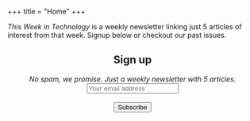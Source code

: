 +++
title = "Home"
+++

*This Week in Technology* is a weekly newsletter linking just 5 articles of interest from that week. Signup below or checkout our past issues.

<center>
  <h2>Sign up</h2>
  <em>No spam, we promise. Just a weekly newsletter with 5 articles.</em>

  <div class="gh-subscribe">
    <form method="POST" action="https://sendy.jloh.pub/subscribe" accept-charset="utf-8">
      <div class="form-group">
        <input class="subscribe-email" type="email" name="email" id="email" data-validate="email" placeholder="Your email address" />
      </div>
      <br>
      <button class="" type="submit">Subscribe</button>
      <input type="hidden" name="list" value="t04lEpaM2KWgvknz5xnWhg">
    </form>
  </div>
</center>
